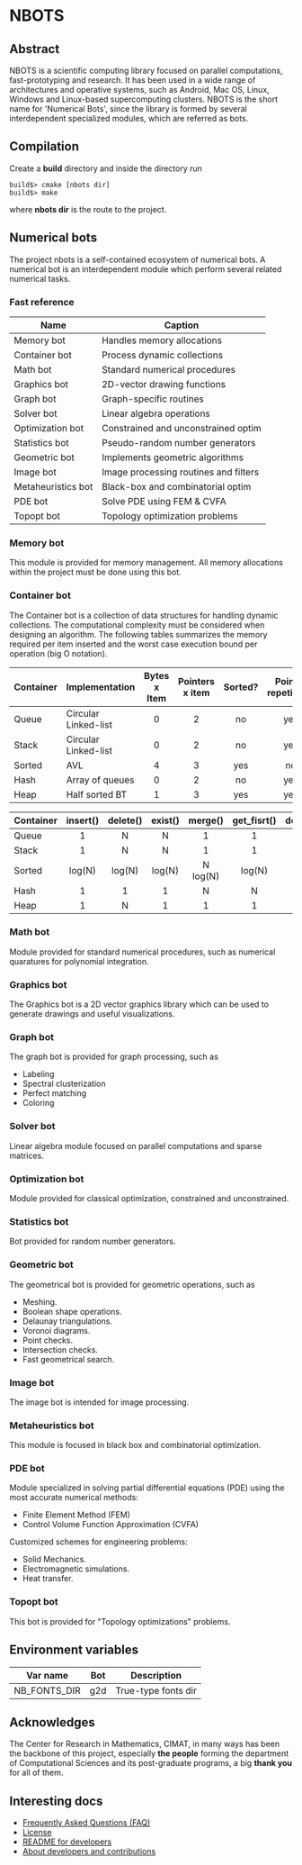 # NBOTS

## Abstract

NBOTS is a scientific computing library focused on parallel computations,
fast-prototyping and research.
It has been used in a wide range of architectures and operative systems, such
as Android, Mac OS, Linux, Windows and Linux-based supercomputing clusters. 
NBOTS is the short name for 'Numerical Bots', since the library is formed by
several interdependent specialized modules, which are referred as bots.

## Compilation

Create a **build** directory and inside the directory run

```
build$> cmake [nbots dir]
build$> make
```

where **nbots dir** is the route to the project.

## Numerical bots

The project nbots is a self-contained ecosystem of numerical bots.
A numerical bot is an interdependent module which perform several related
numerical tasks.


### Fast reference

|          Name           |                Caption                 |
|-------------------------|----------------------------------------|
| Memory bot              | Handles memory allocations             |
| Container bot           | Process dynamic collections            |
| Math bot                | Standard numerical procedures          |
| Graphics bot            | 2D-vector drawing functions            |
| Graph bot               | Graph-specific routines                |
| Solver bot              | Linear algebra operations              |
| Optimization bot        | Constrained and unconstrained optim    |
| Statistics bot          | Pseudo-random number generators        |
| Geometric bot           | Implements geometric algorithms        |
| Image bot               | Image processing routines and filters  |
| Metaheuristics bot      | Black-box and combinatorial optim      |
| PDE bot                 | Solve PDE using FEM & CVFA             |
| Topopt bot              | Topology optimization problems         |

### Memory bot

This module is provided for memory management.
All memory allocations within the project must be done using this bot.

### Container bot

The Container bot is a collection of data structures for handling dynamic
collections.
The computational complexity must be considered when designing an algorithm.
The following tables summarizes the memory required per item inserted and
the worst case execution bound per operation (big O notation).

|Container | Implementation | Bytes x Item | Pointers x item | Sorted? | Pointer repetition? |
|-------|----------------------|:---:|:---:|:---:|:---:|
|Queue	| Circular Linked-list |  0  |  2  | no  | yes |
|Stack	| Circular Linked-list |  0  |  2  | no  | yes |
|Sorted	| AVL                  |  4  |  3  | yes | no  |
|Hash	| Array of queues      |  0  |  2  | no  | yes |
|Heap	| Half sorted BT       |  1  |  3  | yes | yes |


|Container | insert() | delete() | exist() | merge() | get_fisrt() | delete_first() | iteration |
|-------|:----:|:----:|:----:|:------:|:----:|:----:|:----:|
|Queue	|   1  |   N  |   N  |    1   |   1  |   1  |   1  |
|Stack	|   1  |   N  |   N  |    1   |   1  |   1  |   1  |
|Sorted	|log(N)|log(N)|log(N)|N log(N)|log(N)|log(N)|log(N)|
|Hash	|   1  |   1  |   1  |    N   |   N  |   N  |   1  |
|Heap	|   1  |   N  |   1  |    1   |   1  |log(N)|log(N)|

### Math bot

Module provided for standard numerical procedures, such as numerical quaratures
for polynomial integration.

### Graphics bot

The Graphics bot is a 2D vector graphics library which can be used to generate
drawings and useful visualizations.

### Graph bot

The graph bot is provided for graph processing, such as
- Labeling
- Spectral clusterization
- Perfect matching
- Coloring

### Solver bot

Linear algebra module focused on parallel computations and sparse matrices.

### Optimization bot

Module provided for classical optimization, constrained and unconstrained.

### Statistics bot

Bot provided for random number generators.

### Geometric bot

The geometrical bot is provided for geometric operations, such as
- Meshing.
- Boolean shape operations.
- Delaunay triangulations.
- Voronoi diagrams.
- Point checks.
- Intersection checks.
- Fast geometrical search.

### Image bot

The image bot is intended for image processing.

### Metaheuristics bot

This module is focused in black box and combinatorial optimization.

### PDE bot

Module specialized in solving partial differential equations (PDE) using the
most accurate numerical methods:

- Finite Element Method (FEM)
- Control Volume Function Approximation (CVFA)

Customized schemes for engineering problems:
- Solid Mechanics.
- Electromagnetic simulations.
- Heat transfer.

### Topopt bot

This bot is provided for "Topology optimizations" problems.

## Environment variables
|   Var name  | Bot |    Description      |
|-------------|-----|---------------------|
|NB_FONTS_DIR | g2d | True-type fonts dir |

## Acknowledges

The Center for Research in Mathematics, CIMAT, in many ways has been the
backbone of this project, especially **the people** forming the department of
Computational Sciences and its post-graduate programs, a big **thank you** for
all of them.

## Interesting docs
- [Frequently Asked Questions (FAQ)](FAQ.md)
- [License](LICENSE.md)
- [README for developers](README_DEVELOPERS.md)
- [About developers and contributions](CONTRIBUTIONS.md)